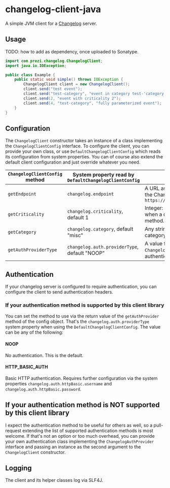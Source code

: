 # changelog-client-java

A simple JVM client for a [Changelog](https://github.com/prezi/changelog) server.

## Usage

TODO: how to add as dependency, once uploaded to Sonatype.

```Java
import com.prezi.changelog.ChangelogClient;
import java.io.IOException;

public class Example {
    public static void simple() throws IOException {
        ChangelogClient client = new ChangelogClient();
        client.send("test event");
        client.send("test-category", "event in category test-'category'");
        client.send(2, "event with criticality 2");
        client.send(4, "test-category", "fully parameterized event");
    }
}
```

## Configuration

The `ChangelogClient` constructor takes an instance of a class implementing the `ChangelogClientConfig` interface.
To configure the client, you can provide your own class, or use `DefaultChangelogClientConfig` which reads its
configuration from system properties. You can of course also extend the default client configuration and
just override whatever you need.

`ChangelogClientConfig` method|System property read by `DefaultChangelogClientConfig`|Valid values
------------------------------|------------------------------------------------------|------------
`getEndpoint`                 |`changelog.endpoint`                                  | A URL as string. Must contain the full URL to the Changelog API, for example: `https://changelog.mycompany.com/api/events`
`getCriticality`              |`changelog.criticality`, default 1                    | Integer: 1 <= N <= 5. The criticality to use when a criticality is not passed to the `send` method.
`getCategory`                 |`changelog.category`, default "misc"                  | Any string. The category to use when a category is not passed to the `send` method.
`getAuthProviderType`         |`changelog.auth.providerType`, default "NOOP"         | A value from the enum `ChangelogAuthProviderType`. A supported authentication method (see below).

## Authentication

If your changelog server is configured to require authentication, you can configure the client to send authentication
headers.

### If your authentication method is supported by this client library

You can set the method to use via the return value of the `getAuthProvider` method of the config object. That's the
`changelog.auth.providerType` system property when using the `DefaultChangelogClientConfig`. The value can be any of the
following:

#### NOOP

No authentication. This is the default.

#### HTTP_BASIC_AUTH

Basic HTTP authentication. Requires further configuration via the system properties `changelog.auth.httpBasic.username`
and `changelog.auth.httpBasic.password`.

## If your authentication method is NOT supported by this client library

I expect the authentication method to be useful for others as well, so a pull-request extending the list of supported
authentication methods is most welcome. If that's not an option or too much overhead, you can provide your own
authentication class implementing the `ChangelogAuthProvider` interface and passing an instance as the second argument
to the `ChangelogClient` constructor.

## Logging

The client and its helper classes log via SLF4J.

